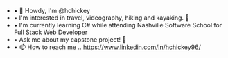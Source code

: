 - • 👋 Howdy, I'm @hchickey
- • I'm interested in travel, videography, hiking and kayaking. 🎥 
- • I'm currently learning C# while attending Nashville Software School for Full Stack Web Developer
- • Ask me about my capstone project! 🍧
- • 📫 How to reach me .. https://www.linkedin.com/in/hchickey96/



